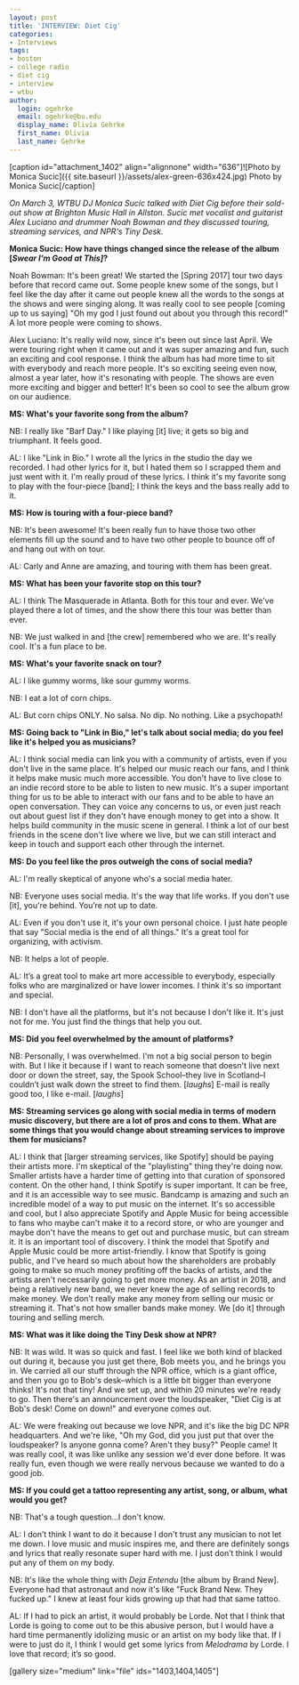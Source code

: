 ```yaml
---
layout: post
title: 'INTERVIEW: Diet Cig'
categories:
- Interviews
tags:
- boston
- college radio
- diet cig
- interview
- wtbu
author:
  login: ogehrke
  email: ogehrke@bu.edu
  display_name: Olivia Gehrke
  first_name: Olivia
  last_name: Gehrke
---
```

\[caption id="attachment\_1402" align="alignnone" width="636"\]![Photo by Monica Sucic]({{ site.baseurl }}/assets/alex-green-636x424.jpg) Photo by Monica Sucic\[/caption\]

_On March 3, WTBU DJ Monica Sucic talked with Diet Cig before their sold-out show at Brighton Music Hall in Allston. Sucic met vocalist and guitarist Alex Luciano and drummer Noah Bowman and they discussed touring, streaming services, and NPR's Tiny Desk._

**Monica Sucic: How have things changed since the release of the album \[****_Swear I’m Good at This\]_****?**

Noah Bowman: It's been great! We started the \[Spring 2017\] tour two days before that record came out. Some people knew some of the songs, but I feel like the day after it came out people knew all the words to the songs at the shows and were singing along. It was really cool to see people \[coming up to us saying\] "Oh my god I just found out about you through this record!" A lot more people were coming to shows.

Alex Luciano: It's really wild now, since it's been out since last April. We were touring right when it came out and it was super amazing and fun, such an exciting and cool response. I think the album has had more time to sit with everybody and reach more people. It's so exciting seeing even now, almost a year later, how it's resonating with people. The shows are even more exciting and bigger and better! It's been so cool to see the album grow on our audience.

**MS: What's your favorite song from the album?**

NB: I really like "Barf Day." I like playing \[it\] live; it gets so big and triumphant. It feels good.

AL: I like "Link in Bio." I wrote all the lyrics in the studio the day we recorded. I had other lyrics for it, but I hated them so I scrapped them and just went with it. I'm really proud of these lyrics. I think it's my favorite song to play with the four-piece \[band\]; I think the keys and the bass really add to it.

**MS: How is touring with a four-piece band?**

NB: It's been awesome! It's been really fun to have those two other elements fill up the sound and to have two other people to bounce off of and hang out with on tour.

AL: Carly and Anne are amazing, and touring with them has been great.

**MS: What has been your favorite stop on this tour?**

AL: I think The Masquerade in Atlanta. Both for this tour and ever. We've played there a lot of times, and the show there this tour was better than ever.

NB: We just walked in and \[the crew\] remembered who we are. It's really cool. It's a fun place to be.

**MS: What's your favorite snack on tour?**

AL: I like gummy worms, like sour gummy worms.

NB: I eat a lot of corn chips.

AL: But corn chips ONLY. No salsa. No dip. No nothing. Like a psychopath!

**MS: Going back to "Link in Bio," let's talk about social media; do you feel like it's helped you as musicians?**

AL: I think social media can link you with a community of artists, even if you don't live in the same place. It's helped our music reach our fans, and I think it helps make music much more accessible. You don't have to live close to an indie record store to be able to listen to new music. It's a super important thing for us to be able to interact with our fans and to be able to have an open conversation. They can voice any concerns to us, or even just reach out about guest list if they don't have enough money to get into a show. It helps build community in the music scene in general. I think a lot of our best friends in the scene don't live where we live, but we can still interact and keep in touch and support each other through the internet.

**MS: Do you feel like the pros outweigh the cons of social media?**

AL: I'm really skeptical of anyone who's a social media hater.

NB: Everyone uses social media. It's the way that life works. If you don't use \[it\], you're behind. You’re not up to date.

AL: Even if you don't use it, it's your own personal choice. I just hate people that say "Social media is the end of all things." It's a great tool for organizing, with activism.

NB: It helps a lot of people.

AL: It’s a great tool to make art more accessible to everybody, especially folks who are marginalized or have lower incomes. I think it's so important and special.

NB: I don't have all the platforms, but it's not because I don't like it. It's just not for me. You just find the things that help you out.

**MS: Did you feel overwhelmed by the amount of platforms?**

NB: Personally, I was overwhelmed. I'm not a big social person to begin with. But I like it because if I want to reach someone that doesn't live next door or down the street, say, the Spook School–they live in Scotland–I couldn’t just walk down the street to find them. \[_laughs_\] E-mail is really good too, I like e-mail. \[_laughs_\]

**MS: Streaming services go along with social media in terms of modern music discovery, but there are a lot of pros and cons to them. What are some things that you would change about streaming services to improve them for musicians?**

AL: I think that \[larger streaming services, like Spotify\] should be paying their artists more. I'm skeptical of the "playlisting" thing they're doing now. Smaller artists have a harder time of getting into that curation of sponsored content. On the other hand, I think Spotify is super important. It can be free, and it is an accessible way to see music. Bandcamp is amazing and such an incredible model of a way to put music on the internet. It's so accessible and cool, but I also appreciate Spotify and Apple Music for being accessible to fans who maybe can't make it to a record store, or who are younger and maybe don't have the means to get out and purchase music, but can stream it. It is an important tool of discovery. I think the model that Spotify and Apple Music could be more artist-friendly. I know that Spotify is going public, and I've heard so much about how the shareholders are probably going to make so much money profiting off the backs of artists, and the artists aren't necessarily going to get more money. As an artist in 2018, and being a relatively new band, we never knew the age of selling records to make money. We don't really make any money from selling our music or streaming it. That's not how smaller bands make money. We \[do it\] through touring and selling merch.

**MS: What was it like doing the Tiny Desk show at NPR?**

NB: It was wild. It was so quick and fast. I feel like we both kind of blacked out during it, because you just get there, Bob meets you, and he brings you in. We carried all our stuff through the NPR office, which is a giant office, and then you go to Bob's desk–which is a little bit bigger than everyone thinks! It's not that tiny! And we set up, and within 20 minutes we're ready to go. Then there's an announcement over the loudspeaker, "Diet Cig is at Bob's desk! Come on down!" and everyone comes out.

AL: We were freaking out because we love NPR, and it's like the big DC NPR headquarters. And we're like, "Oh my God, did you just put that over the loudspeaker? Is anyone gonna come? Aren't they busy?" People came! It was really cool, it was like unlike any session we'd ever done before. It was really fun, even though we were really nervous because we wanted to do a good job.

**MS: If you could get a tattoo representing any artist, song, or album, what would you get?**

NB: That's a tough question...I don't know.

AL: I don’t think I want to do it because I don't trust any musician to not let me down. I love music and music inspires me, and there are definitely songs and lyrics that really resonate super hard with me. I just don’t think I would put any of them on my body.

NB: It's like the whole thing with _Deja Entendu_ \[the album by Brand New\]. Everyone had that astronaut and now it's like "Fuck Brand New. They fucked up." I knew at least four kids growing up that had that same tattoo.

AL: If I had to pick an artist, it would probably be Lorde. Not that I think that Lorde is going to come out to be this abusive person, but I would have a hard time permanently idolizing music or an artist on my body like that. If I were to just do it, I think I would get some lyrics from _Melodrama_ by Lorde. I love that record; it’s so good.

\[gallery size="medium" link="file" ids="1403,1404,1405"\]